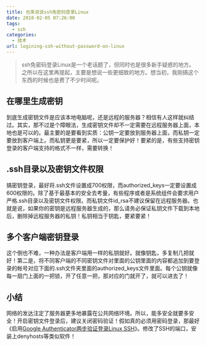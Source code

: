```yaml
---
title: 也来说说ssh免密码登录Linux
date: 2018-02-05 07:26:00
tags: 
  - ssh
categories:
  - 技术
url: logining-ssh-without-password-on-linux
---
```


> ssh免密码登录Linux是一个老话题了，但同时也是很多新手疑惑的地方。之所以在这里再提起，主要是想说一些更细致的地方。想当初，我刚搞这个东西的时候也是费了不少时间呢。

<!--more-->

## 在哪里生成密钥

到底生成密钥文件是应该本地电脑呢，还是远程的服务器？相信有人这样就纠结过。其实，那不过是个障眼法，生成密钥文件却不一定需要在远程服务器上面，本地也是可以的。最主要的是要看到实质：公钥一定要放到服务器上面，而私钥一定要放到客户端上。而私钥更是要紧，所以一定要保护好！要紧的是，有些支持密钥登录的客户端支持的格式不一样，需要转换！

## .ssh目录以及密钥文件权限

搞密钥登录，最好将.ssh文件设置成700权限，而authorized_keys一定要设置成600权限的。除了基于最基本的安全去考量，有些程序或者是系统组件会要求用户严格.ssh目录以及密钥文件权限。而私钥文件id_rsa不建议保留在远程服务器。也就是说，如果你的密钥是远程服务器生成的，那么请务必保证私钥文件下载到本地后，删除掉远程服务器的私钥！私钥相当于钥匙，要紧要紧！

## 多个客户端密钥登录

这个倒也不难，一种办法是客户端用一样的私钥就好。就像钥匙，多复制几把就好！第二是，将不同客户端的不同密钥文件对里面的公钥里面的内容都追加到要登录的帐号对应下面的.ssh文件夹里面的authorized_keys文件里面。每个公钥就像每一扇门上面的一把锁，开了任意一把，那对应的门就开了，就可以进去了！

## 小结

网络的发达注定了服务器更多地暴露在公共网络环境。所以，能多安全就要多安全！开启密钥文件登录后，建议关闭密码验证！假如真的必须用密码登录，那最好《启用[Google Authenticator两步验证登录Linux SSH](/login-ssh-with-2fa-authentication-by-google-authencator)》。修改了SSH的端口，安装上denyhosts等类似软件！